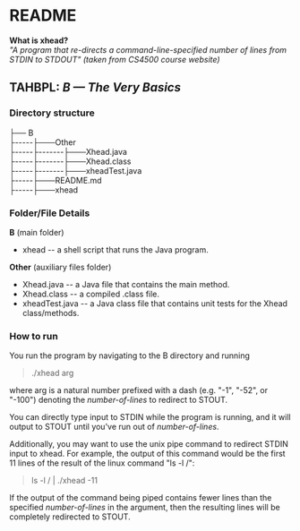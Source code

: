 # README #
**What is xhead?**  
*"A program that re-directs a command-line-specified number of lines from STDIN to STDOUT" (taken from CS4500 course website)*
## TAHBPL:  *B — The Very Basics* ##

### Directory structure ###
├── B  
├-----├───Other  
├-----├-------├───Xhead.java  
├-----├-------├───Xhead.class  
├-----├-------├───xheadTest.java  
├-----├───README.md  
├-----├───xhead 

### Folder/File Details ###  
**B** (main folder)
* xhead -- a shell script that runs the Java program.

**Other** (auxiliary files folder)
* Xhead.java -- a Java file that contains the main method. 
* Xhead.class -- a compiled .class file. 
* xheadTest.java -- a Java class file that contains unit tests for the Xhead class/methods.

### How to run ###  
You run the program by navigating to the B directory and running 
>./xhead arg

where arg is a natural number prefixed with a dash (e.g. "-1", "-52", or "-100") 
denoting the *number-of-lines* to redirect to STOUT. 

You can directly type input to STDIN while the program is running, and it will 
output to STOUT until you've run out of *number-of-lines*.

Additionally, you may want to use the unix pipe command to redirect STDIN input to 
xhead. For example, the output of this command would be the first 11 lines of the 
result of the linux command "ls -l /":

> ls -l / | ./xhead -11

If the output of the command being piped contains fewer lines than 
the specified *number-of-lines* in the argument, then the resulting lines will 
be completely redirected to STOUT.

